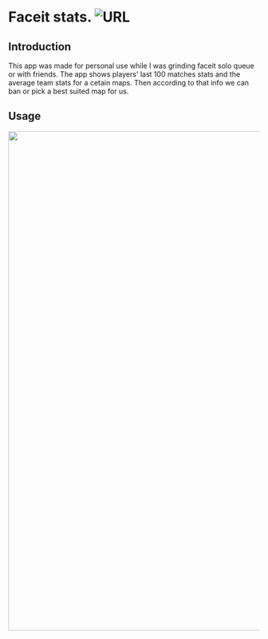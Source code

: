 # Faceit stats. ![URL](https://www.faceit.tips)

## Introduction
This app was made for personal use while I was grinding faceit solo queue or with friends. The app shows players' last 100 matches stats and the average team stats for a cetain maps. Then according to that info we can ban or pick a best suited map for us. 


## Usage
<img src="https://media.giphy.com/media/4Vdp3iiHyMIWlsnFyM/giphy.gif?cid=790b76115a43711d3e40f91256f9154f76f329d27f78ad48&rid=giphy.gif&ct=g" width="1000"/>
